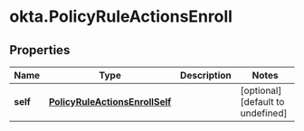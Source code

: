 # okta.PolicyRuleActionsEnroll

## Properties

Name | Type | Description | Notes
------------ | ------------- | ------------- | -------------
**self** | [**PolicyRuleActionsEnrollSelf**](PolicyRuleActionsEnrollSelf.md) |  | [optional] [default to undefined]

